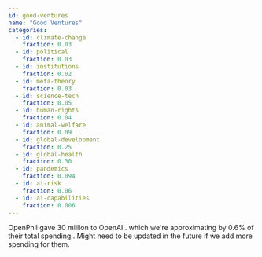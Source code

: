 ```yaml
---
id: good-ventures
name: "Good Ventures"
categories:
  - id: climate-change
    fraction: 0.03
  - id: political
    fraction: 0.03
  - id: institutions
    fraction: 0.02
  - id: meta-theory
    fraction: 0.03
  - id: science-tech
    fraction: 0.05
  - id: human-rights
    fraction: 0.04
  - id: animal-welfare
    fraction: 0.09
  - id: global-development
    fraction: 0.25
  - id: global-health
    fraction: 0.30
  - id: pandemics
    fraction: 0.094
  - id: ai-risk
    fraction: 0.06
  - id: ai-capabilities
    fraction: 0.006
--- 
```


OpenPhil gave 30 million to OpenAI.. which we're approximating by 0.6% of their total spending.. Might need to be updated in the future if we add more spending for them.

